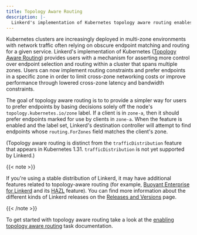 ```yaml
---
title: Topology Aware Routing
description: |-
  Linkerd's implementation of Kubernetes topology aware routing enables endpoint consumption based on a node's zone label.
---
```


Kubernetes clusters are increasingly deployed in multi-zone environments with
network traffic often relying on obscure endpoint matching and routing for a
given service. Linkerd's implementation of Kubernetes ([Topology Aware
Routing][topology aware routing]) provides users with a mechanism for
asserting more control over endpoint selection and routing within a cluster
that spans multiple zones. Users can now implement routing constraints and
prefer endpoints in a specific zone in order to limit cross-zone networking
costs or improve performance through lowered cross-zone latency and bandwidth
constraints.

The goal of topology aware routing is to to provide a simpler way for users to
prefer endpoints by basing decisions solely off the node's
`topology.kubernetes.io/zone` label. If a client is in `zone-a`, then it
should prefer endpoints marked for use by clients in `zone-a`. When the
feature is enabled and the label set, Linkerd's destination controller will
attempt to find endpoints whose `routing.ForZones` field matches the client's
zone.

(Topology aware routing is distinct from the `trafficDistribution` feature
that appears in Kubernetes 1.31. `trafficDistribution` is not yet supported by
Linkerd.)

{{< note >}}

If you're using a stable distribution of Linkerd, it may have additional
features related to topology-aware routing (for example, <a
href="https://buoyant.io/linkerd-enterprise/">Buoyant Enterprise for
Linkerd</a> and its <a
href="https://docs.buoyant.io/buoyant-enterprise-linkerd/latest/features/hazl/">HAZL</a>
feature). You can find more information about the different kinds of Linkerd
releases on the [Releases and Versions](/releases/) page.

{{< /note >}}

To get started with topology aware routing take a look at the [enabling
topology aware routing](../tasks/enabling-topology-aware-routing/) task
documentation.

[topology aware routing]:
    https://kubernetes.io/docs/concepts/services-networking/topology-aware-routing/
